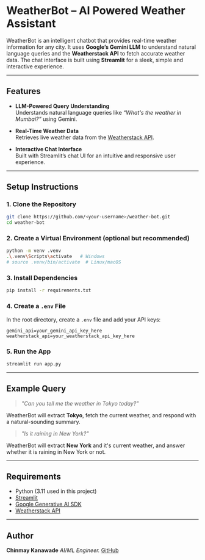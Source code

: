 # WeatherBot – AI Powered Weather Assistant

WeatherBot is an intelligent chatbot that provides real-time weather information for any city. It uses **Google’s Gemini LLM** to understand natural language queries and the **Weatherstack API** to fetch accurate weather data. The chat interface is built using **Streamlit** for a sleek, simple and interactive experience.

---

## Features

- **LLM-Powered Query Understanding**  
  Understands natural language queries like _“What's the weather in Mumbai?”_ using Gemini.

- **Real-Time Weather Data**  
  Retrieves live weather data from the [Weatherstack API](https://weatherstack.com/).

- **Interactive Chat Interface**  
  Built with Streamlit’s chat UI for an intuitive and responsive user experience.

---
## Setup Instructions


### 1. Clone the Repository

```bash
git clone https://github.com/<your-username>/weather-bot.git
cd weather-bot
````

### 2. Create a Virtual Environment (optional but recommended)

```bash
python -m venv .venv
.\.venv\Scripts\activate   # Windows
# source .venv/bin/activate  # Linux/macOS
```

### 3. Install Dependencies

```bash
pip install -r requirements.txt
```

### 4. Create a `.env` File

In the root directory, create a `.env` file and add your API keys:

```env
gemini_api=your_gemini_api_key_here
weatherstack_api=your_weatherstack_api_key_here
```

### 5. Run the App

```bash
streamlit run app.py
```
---

## Example Query

> *"Can you tell me the weather in Tokyo today?"*

WeatherBot will extract **Tokyo**, fetch the current weather, and respond with a natural-sounding summary.

> *"Is it raining in New York?"*

WeatherBot will extract **New York** and it's current weather, and answer whether it is raining in New York or not.

---

## Requirements

* Python (3.11 used in this project)
* [Streamlit](https://streamlit.io/)
* [Google Generative AI SDK](https://ai.google.dev/)
* [Weatherstack API](https://weatherstack.com/)

---

## Author

**Chinmay Kanawade**
*AI/ML Engineer.*
[GitHub](https://github.com/ChinmayKanawade10) 